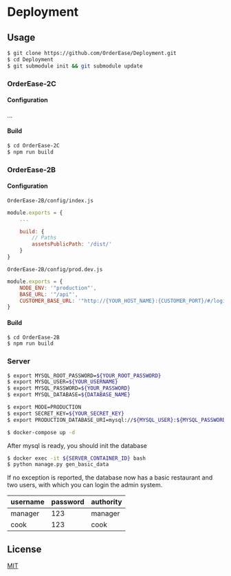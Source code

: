 # Deployment

## Usage

```bash
$ git clone https://github.com/OrderEase/Deployment.git
$ cd Deployment
$ git submodule init && git submodule update
```

### OrderEase-2C

#### Configuration

...

#### Build

```bash
$ cd OrderEase-2C
$ npm run build
```

### OrderEase-2B

#### Configuration

`OrderEase-2B/config/index.js`

```js
module.exports = {
    ...

    build: {
        // Paths
        assetsPublicPath: '/dist/'
    }
}
```

`OrderEase-2B/config/prod.dev.js`

```js
module.exports = {
    NODE_ENV: '"production"',
    BASE_URL: '"/api"',
    CUSTOMER_BASE_URL: '"http://{YOUR_HOST_NAME}:{CUSTOMER_PORT}/#/login"'
}
```

#### Build

```bash
$ cd OrderEase-2B
$ npm run build
```

### Server

```bash
$ export MYSQL_ROOT_PASSWORD=${YOUR_ROOT_PASSWORD}
$ export MYSQL_USER=${YOUR_USERNAME}
$ export MYSQL_PASSWORD=${YOUR_PASSWORD}
$ export MYSQL_DATABASE=${DATABASE_NAME}

$ export MODE=PRODUCTION
$ export SECRET_KEY=${YOUR_SECRET_KEY}
$ export PRODUCTION_DATABASE_URI=mysql://${MYSQL_USER}:${MYSQL_PASSWORD}@database:3306/${MYSQL_DATABASE}?charset=utf8

$ docker-compose up -d
```

After mysql is ready, you should init the database

```bash
$ docker exec -it ${SERVER_CONTAINER_ID} bash
$ python manage.py gen_basic_data
```

If no exception is reported, the database now has a basic restaurant and two users, with which you can login the admin system. 

| username | password | authority |
| -------- | -------- | --------- |
| manager  | 123      | manager   |
| cook     | 123      | cook      |

## License

[MIT](http://opensource.org/licenses/MIT)